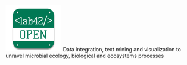 
<img src="logo.png" alt="lab42 OPEN" width="150" padding="150"/>
Data integration, text mining and visualization to unravel microbial ecology, biological and ecosystems processes
